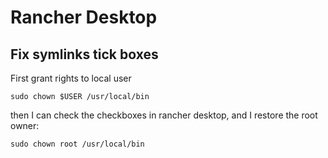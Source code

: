 # Rancher Desktop

## Fix symlinks tick boxes

First grant rights to local user

```text
sudo chown $USER /usr/local/bin
```

then I can check the checkboxes in rancher desktop,
and I restore the root owner:

```text
sudo chown root /usr/local/bin
```
